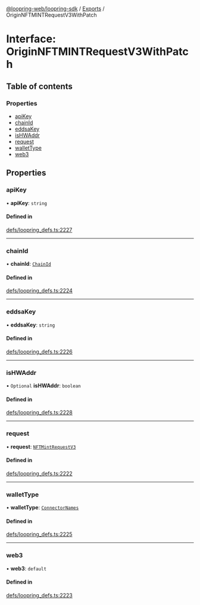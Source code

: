 [@loopring-web/loopring-sdk](../README.md) / [Exports](../modules.md) / OriginNFTMINTRequestV3WithPatch

# Interface: OriginNFTMINTRequestV3WithPatch

## Table of contents

### Properties

- [apiKey](OriginNFTMINTRequestV3WithPatch.md#apikey)
- [chainId](OriginNFTMINTRequestV3WithPatch.md#chainid)
- [eddsaKey](OriginNFTMINTRequestV3WithPatch.md#eddsakey)
- [isHWAddr](OriginNFTMINTRequestV3WithPatch.md#ishwaddr)
- [request](OriginNFTMINTRequestV3WithPatch.md#request)
- [walletType](OriginNFTMINTRequestV3WithPatch.md#wallettype)
- [web3](OriginNFTMINTRequestV3WithPatch.md#web3)

## Properties

### apiKey

• **apiKey**: `string`

#### Defined in

[defs/loopring_defs.ts:2227](https://github.com/Loopring/loopring_sdk/blob/1b21a8d/src/defs/loopring_defs.ts#L2227)

___

### chainId

• **chainId**: [`ChainId`](../enums/ChainId.md)

#### Defined in

[defs/loopring_defs.ts:2224](https://github.com/Loopring/loopring_sdk/blob/1b21a8d/src/defs/loopring_defs.ts#L2224)

___

### eddsaKey

• **eddsaKey**: `string`

#### Defined in

[defs/loopring_defs.ts:2226](https://github.com/Loopring/loopring_sdk/blob/1b21a8d/src/defs/loopring_defs.ts#L2226)

___

### isHWAddr

• `Optional` **isHWAddr**: `boolean`

#### Defined in

[defs/loopring_defs.ts:2228](https://github.com/Loopring/loopring_sdk/blob/1b21a8d/src/defs/loopring_defs.ts#L2228)

___

### request

• **request**: [`NFTMintRequestV3`](NFTMintRequestV3.md)

#### Defined in

[defs/loopring_defs.ts:2222](https://github.com/Loopring/loopring_sdk/blob/1b21a8d/src/defs/loopring_defs.ts#L2222)

___

### walletType

• **walletType**: [`ConnectorNames`](../enums/ConnectorNames.md)

#### Defined in

[defs/loopring_defs.ts:2225](https://github.com/Loopring/loopring_sdk/blob/1b21a8d/src/defs/loopring_defs.ts#L2225)

___

### web3

• **web3**: `default`

#### Defined in

[defs/loopring_defs.ts:2223](https://github.com/Loopring/loopring_sdk/blob/1b21a8d/src/defs/loopring_defs.ts#L2223)
